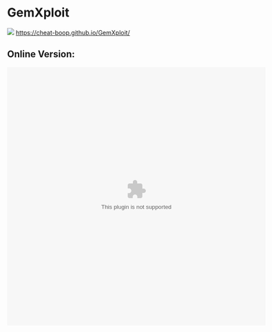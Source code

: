 <!DOCTYPE html>
<html lang="en-US">

  <h1>GemXploit</h1>
  <img src="https://repository-images.githubusercontent.com/193245021/de287500-9526-11e9-9833-b2d4ef085465">
  <a href="https://cheat-boop.github.io/GemXploit/">https://cheat-boop.github.io/GemXploit/</a>
  <h2>Online Version:</h2>
  <embed src="https://app-1541270960.000webhostapp.com/file.swf" width="600" height="600"></html>
